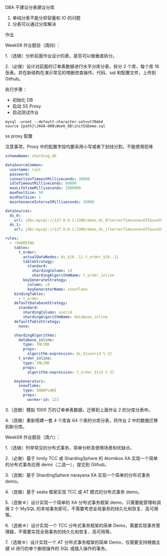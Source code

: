 DBA 不建议分表建议分库

1. 单纯分表不能分担容量和 IO 的问题
2. 分表可以通过分库解决





作业

Week08 作业题目（周四）：

1.（选做）分析前面作业设计的表，是否可以做垂直拆分。

2.（必做）设计对前面的订单表数据进行水平分库分表，拆分 2 个库，每个库 16 张表。并在新结构在演示常见的增删改查操作。代码、sql 和配置文件，上传到 Github。

执行步骤：

- 初始化 DB
- 启动 SS Proxy
- 启动测试作业

```
mysql -uroot --default-character-set=utf8mb4
source {path}\JAVA-000\Week_08\initSSDemo.sql
```

ss proxy 配置

注意事项，Proxy 中的配置字段均要采用小写或者下划线分割，不能使用驼峰

```yaml
schemaName: sharding_db

dataSourceCommon:
  username: root
  password:
  connectionTimeoutMilliseconds: 30000
  idleTimeoutMilliseconds: 60000
  maxLifetimeMilliseconds: 1800000
  maxPoolSize: 50
  minPoolSize: 1
  maintenanceIntervalMilliseconds: 30000

dataSources:
  ds_0:
    url: jdbc:mysql://127.0.0.1:3306/demo_ds_0?serverTimezone=UTC&useSSL=false&useUnicode=true&characterEncoding=UTF-8
  ds_1:
    url: jdbc:mysql://127.0.0.1:3306/demo_ds_1?serverTimezone=UTC&useSSL=false&useUnicode=true&characterEncoding=UTF-8

rules:
  - !SHARDING
    tables:
      t_order:
        actualDataNodes: ds_${0..1}.t_order_${0..1}
        tableStrategy:
          standard:
            shardingColumn: id
            shardingAlgorithmName: t_order_inline
        keyGenerateStrategy:
          column: id
          keyGeneratorName: snowflake
    bindingTables:
      - t_order
    defaultDatabaseStrategy:
      standard:
        shardingColumn: userid
        shardingAlgorithmName: database_inline
    defaultTableStrategy:
      none:

    shardingAlgorithms:
      database_inline:
        type: INLINE
        props:
          algorithm-expression: ds_${userid % 2}
      t_order_inline:
        type: INLINE
        props:
          algorithm-expression: t_order_${id % 2}

    keyGenerators:
      snowflake:
        type: SNOWFLAKE
        props:
          worker-id: 123

```







3.（选做）模拟 1000 万的订单单表数据，迁移到上面作业 2 的分库分表中。

4.（选做）重新搭建一套 4 个库各 64 个表的分库分表，将作业 2 中的数据迁移到新分库。

Week08 作业题目（周六）：

1.（选做）列举常见的分布式事务，简单分析其使用场景和优缺点。

2.（必做）基于 hmily TCC 或 ShardingSphere 的 Atomikos XA 实现一个简单的分布式事务应用 demo（二选一），提交到 Github。

3.（选做）基于 ShardingSphere narayana XA 实现一个简单的分布式事务 demo。

4.（选做）基于 seata 框架实现 TCC 或 AT 模式的分布式事务 demo。

5.（选做☆）设计实现一个简单的 XA 分布式事务框架 demo，只需要能管理和调用 2 个 MySQL 的本地事务即可，不需要考虑全局事务的持久化和恢复、高可用等。

6.（选做☆）设计实现一个 TCC 分布式事务框架的简单 Demo，需要实现事务管理器，不需要实现全局事务的持久化和恢复、高可用等。

7.（选做☆）设计实现一个 AT 分布式事务框架的简单 Demo，仅需要支持根据主键 id 进行的单个删改操作的 SQL 或插入操作的事务。



